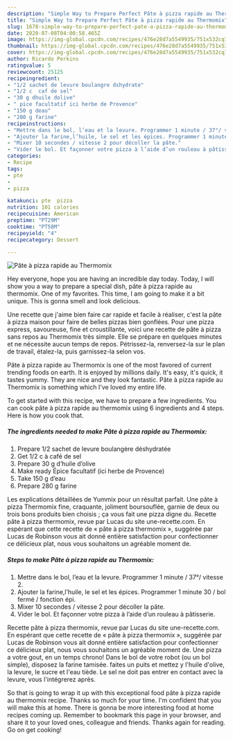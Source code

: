 ```yaml
---
description: "Simple Way to Prepare Perfect Pâte à pizza rapide au Thermomix"
title: "Simple Way to Prepare Perfect Pâte à pizza rapide au Thermomix"
slug: 1678-simple-way-to-prepare-perfect-pate-a-pizza-rapide-au-thermomix
date: 2020-07-08T04:00:58.465Z
image: https://img-global.cpcdn.com/recipes/476e28d7a5549935/751x532cq70/pate-a-pizza-rapide-au-thermomix-photo-principale-de-la-recette.jpg
thumbnail: https://img-global.cpcdn.com/recipes/476e28d7a5549935/751x532cq70/pate-a-pizza-rapide-au-thermomix-photo-principale-de-la-recette.jpg
cover: https://img-global.cpcdn.com/recipes/476e28d7a5549935/751x532cq70/pate-a-pizza-rapide-au-thermomix-photo-principale-de-la-recette.jpg
author: Ricardo Perkins
ratingvalue: 5
reviewcount: 25125
recipeingredient:
- "1/2 sachet de levure boulangre dshydrate"
- "1/2 c  caf de sel"
- "30 g dhuile dolive"
- " pice facultatif ici herbe de Provence"
- "150 g deau"
- "280 g farine"
recipeinstructions:
- "Mettre dans le bol, l’eau et la levure. Programmer 1 minute / 37°/ vitesse 2."
- "Ajouter la farine,l’huile, le sel et les épices. Programmer 1 minute 30 / bol fermé / fonction épi."
- "Mixer 10 secondes / vitesse 2 pour décoller la pâte."
- "Vider le bol. Et façonner votre pizza à l’aide d’un rouleau à pâtisserie."
categories:
- Recipe
tags:
- pte
- 
- pizza

katakunci: pte  pizza 
nutrition: 101 calories
recipecuisine: American
preptime: "PT29M"
cooktime: "PT58M"
recipeyield: "4"
recipecategory: Dessert

---
```



![Pâte à pizza rapide au Thermomix](https://img-global.cpcdn.com/recipes/476e28d7a5549935/751x532cq70/pate-a-pizza-rapide-au-thermomix-photo-principale-de-la-recette.jpg)

Hey everyone, hope you are having an incredible day today. Today, I will show you a way to prepare a special dish, pâte à pizza rapide au thermomix. One of my favorites. This time, I am going to make it a bit unique. This is gonna smell and look delicious.

Une recette que j&#39;aime bien faire car rapide et facile à réaliser, c&#39;est la pâte à pizza maison pour faire de belles pizzas bien gonflées. Pour une pizza express, savoureuse, fine et croustillante, voici une recette de pâte à pizza sans repos au Thermomix très simple. Elle se prépare en quelques minutes et ne nécessite aucun temps de repos. Pétrissez-la, renversez-la sur le plan de travail, étalez-la, puis garnissez-la selon vos.

Pâte à pizza rapide au Thermomix is one of the most favored of current trending foods on earth. It is enjoyed by millions daily. It's easy, it's quick, it tastes yummy. They are nice and they look fantastic. Pâte à pizza rapide au Thermomix is something which I've loved my entire life.


To get started with this recipe, we have to prepare a few ingredients. You can cook pâte à pizza rapide au thermomix using 6 ingredients and 4 steps. Here is how you cook that.

<!--inarticleads1-->

##### The ingredients needed to make Pâte à pizza rapide au Thermomix:

1. Prepare 1/2 sachet de levure boulangère déshydratée
1. Get 1/2 c à café de sel
1. Prepare 30 g d’huile d’olive
1. Make ready  Épice facultatif (ici herbe de Provence)
1. Take 150 g d’eau
1. Prepare 280 g farine


Les explications détaillées de Yummix pour un résultat parfait. Une pâte à pizza Thermomix fine, craquante, joliment boursouflée, garnie de deux ou trois bons produits bien choisis ; ça vous fait une pizza digne du. Recette pâte à pizza thermomix, revue par Lucas du site une-recette.com. En espérant que cette recette de « pâte à pizza thermomix », suggérée par Lucas de Robinson vous ait donné entière satisfaction pour confectionner ce délicieux plat, nous vous souhaitons un agréable moment de. 

<!--inarticleads2-->

##### Steps to make Pâte à pizza rapide au Thermomix:

1. Mettre dans le bol, l’eau et la levure. Programmer 1 minute / 37°/ vitesse 2.
1. Ajouter la farine,l’huile, le sel et les épices. Programmer 1 minute 30 / bol fermé / fonction épi.
1. Mixer 10 secondes / vitesse 2 pour décoller la pâte.
1. Vider le bol. Et façonner votre pizza à l’aide d’un rouleau à pâtisserie.


Recette pâte à pizza thermomix, revue par Lucas du site une-recette.com. En espérant que cette recette de « pâte à pizza thermomix », suggérée par Lucas de Robinson vous ait donné entière satisfaction pour confectionner ce délicieux plat, nous vous souhaitons un agréable moment de. Une pizza a votre gout, en un temps chrono! Dans le bol de votre robot (ou un bol simple), disposez la farine tamisée. faites un puits et mettez y l&#39;huile d&#39;olive, la levure, le sucre et l&#39;eau tiède. Le sel ne doit pas entrer en contact avec la levure, vous l&#39;intégrerez après. 

So that is going to wrap it up with this exceptional food pâte à pizza rapide au thermomix recipe. Thanks so much for your time. I'm confident that you will make this at home. There is gonna be more interesting food at home recipes coming up. Remember to bookmark this page in your browser, and share it to your loved ones, colleague and friends. Thanks again for reading. Go on get cooking!

